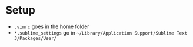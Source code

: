 # Setup

- `.vimrc` goes in the home folder
- `*.sublime_settings` go in `~/Library/Application Support/Sublime Text 3/Packages/User/`

